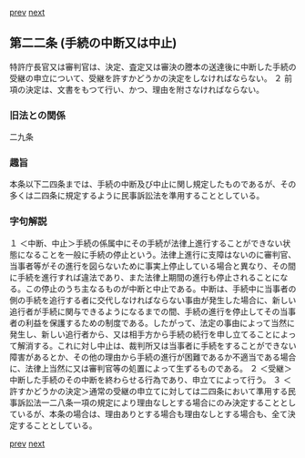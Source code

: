 [prev](/specific\markdowns\特許法\025_Mp-Ch_1-At_21.md)
[next](/specific\markdowns\特許法\027_Mp-Ch_1-At_23.md)
## 第二二条 (手続の中断又は中止)
特許庁長官又は審判官は、決定、査定又は審決の謄本の送達後に中断した手続の受継の申立について、受継を許すかどうかの決定をしなければならない。
２ 前項の決定は、文書をもつて行い、かつ、理由を附さなければならない。

### 旧法との関係
二九条

### 趣旨
本条以下二四条までは、手続の中断及び中止に関し規定したものであるが、その多くは二四条に規定するように民事訴訟法を準用することとしている。

### 字句解説
１ ＜中断、中止＞手続の係属中にその手続が法律上進行することができない状態になることを一般に手続の停止という。法律上進行に支障はないのに審判官、当事者等がその進行を図らないために事実上停止している場合と異なり、その間に手続を進行すれば違法であり、また法律上期間の進行も停止されることになる。この停止のうち主なるものが中断と中止である。中断は、手続中に当事者の側の手続を追行する者に交代しなければならない事由が発生した場合に、新しい追行者が手続に関与できるようになるまでの間、手続の進行を停止してその当事者の利益を保護するための制度である。したがって、法定の事由によって当然に発生し、新しい追行者から、又は相手方から手続の続行を申し立てることによって解消する。これに対し中止は、裁判所又は当事者に手続をすることができない障害があるとか、その他の理由から手続の進行が困難であるか不適当である場合に、法律上当然に又は審判官等の処置によって生ずるものである。
２ ＜受継＞中断した手続のその中断を終わらせる行為であり、申立てによって行う。
３ ＜許すかどうかの決定＞通常の受継の申立てに対しては二四条において準用する民事訴訟法一二八条一項の規定により理由なしとする場合にのみ決定することとしているが、本条の場合は、理由ありとする場合も理由なしとする場合も、全て決定することとしている。

[prev](/specific\markdowns\特許法\025_Mp-Ch_1-At_21.md)
[next](/specific\markdowns\特許法\027_Mp-Ch_1-At_23.md)